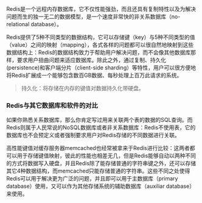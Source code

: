 Redis是一个远程内存数据库，它不仅性能强劲，而且还具有复制特性以及为解决问题而生的独一无二的数据模型，是一个速度非常快的非关系数据库（no-relational database）。

Redis提供了5种不同类型的数据结构，它可以存储键（key）与5种不同类型的值（value）之间的映射（mapping），各式各样的问题都可以很自然地映射到这些数据结构上：Redis的数据结构致力于帮助用户解决问题，而不会像其他数据库那样，要求用户扭曲问题来适应数据库。除此之外，通过复制、持久化\(persistence\)和客户端分片（client-side sharding）等特性，用户可以很方便地将Redis扩展成一个能够包含数百GB数据、每秒处理上百万此请求的系统。

> 持久化：将存储在内存的键值对数据持久化带硬盘。

### Redis与其它数据库和软件的对比

如果你熟悉关系数据库，那么你肯定写过用来关联两个表的数据的SQL查询。而Redis则属于人民常说的NoSQL数据库或者非关系数据库：Redis不使用表，它的数据库也不会预定义或者强制要求用户对Redis存储的不同数据进行关联。

高性能键值对缓存服务器memcached也经常被拿来于Redis进行比较：这两者都可以用于存储键值映射，彼此的性能也相差无几，但是Redis能够自动以两种不同的方式将数据写入硬盘，并且Redis除了能存储普通的字符串键之外，还可以存储其它4种数据结构，而memcached只能存储普通的字符串。这些不同之处使得Redis可以用于解决更为广泛的问题，并且即可以用于主数据库（primary database）使用，又可以作为其他存储系统的辅助数据库（auxiliar database）来使用。

